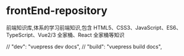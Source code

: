# frontEnd-repository

前端知识库,体系的学习前端知识,包含 HTML5、CSS3、JavaScript、ES6、TypeScript、Vue2/3 全家桶、React 全家桶等知识

// "dev": "vuepress dev docs",
// "build": "vuepress build docs",
